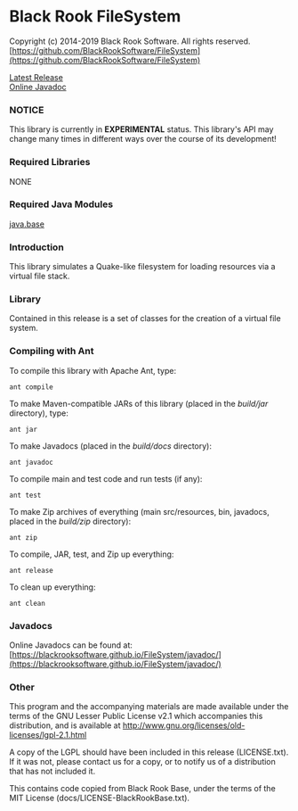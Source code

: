 # Black Rook FileSystem

Copyright (c) 2014-2019 Black Rook Software. All rights reserved.  
[https://github.com/BlackRookSoftware/FileSystem](https://github.com/BlackRookSoftware/FileSystem)

[Latest Release](https://github.com/BlackRookSoftware/FileSystem/releases/latest)  
[Online Javadoc](https://blackrooksoftware.github.io/FileSystem/javadoc/)  


### NOTICE

This library is currently in **EXPERIMENTAL** status. This library's API
may change many times in different ways over the course of its development!

### Required Libraries

NONE

### Required Java Modules

[java.base](https://docs.oracle.com/en/java/javase/11/docs/api/java.base/module-summary.html)  

### Introduction

This library simulates a Quake-like filesystem for loading resources via a 
virtual file stack.

### Library

Contained in this release is a set of classes for the creation of a virtual file system.

### Compiling with Ant

To compile this library with Apache Ant, type:

	ant compile

To make Maven-compatible JARs of this library (placed in the *build/jar* directory), type:

	ant jar

To make Javadocs (placed in the *build/docs* directory):

	ant javadoc

To compile main and test code and run tests (if any):

	ant test

To make Zip archives of everything (main src/resources, bin, javadocs, placed in the *build/zip* directory):

	ant zip

To compile, JAR, test, and Zip up everything:

	ant release

To clean up everything:

	ant clean
	
### Javadocs

Online Javadocs can be found at: [https://blackrooksoftware.github.io/FileSystem/javadoc/](https://blackrooksoftware.github.io/FileSystem/javadoc/)

### Other

This program and the accompanying materials
are made available under the terms of the GNU Lesser Public License v2.1
which accompanies this distribution, and is available at
http://www.gnu.org/licenses/old-licenses/lgpl-2.1.html

A copy of the LGPL should have been included in this release (LICENSE.txt).
If it was not, please contact us for a copy, or to notify us of a distribution
that has not included it. 

This contains code copied from Black Rook Base, under the terms of the MIT License (docs/LICENSE-BlackRookBase.txt).
